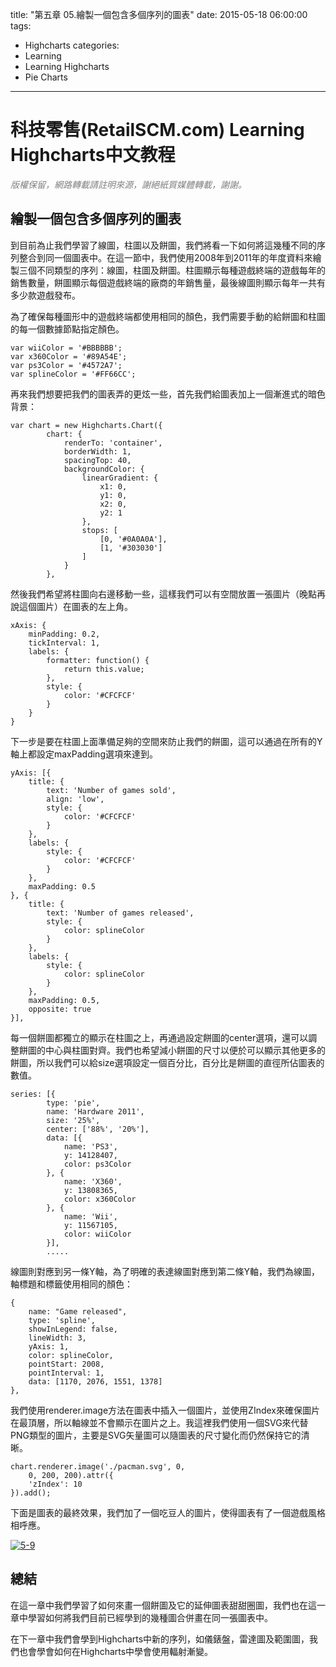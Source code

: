 title: "第五章 05.繪製一個包含多個序列的圖表"
date: 2015-05-18 06:00:00
tags:
  - Highcharts
categories:
  - Learning
  - Learning Highcharts
  - Pie Charts
---

# 科技零售(RetailSCM.com) Learning Highcharts中文教程

_<span style="color: #808080;">版權保留，網路轉載請註明來源，謝絕紙質媒體轉載，謝謝。</span>_

## 繪製一個包含多個序列的圖表

到目前為止我們學習了線圖，柱圖以及餅圖，我們將看一下如何將這幾種不同的序列整合到同一個圖表中。在這一節中，我們使用2008年到2011年的年度資料來繪製三個不同類型的序列：線圖，柱圖及餅圖。柱圖顯示每種遊戲終端的遊戲每年的銷售數量，餅圖顯示每個遊戲終端的廠商的年銷售量，最後線圖則顯示每年一共有多少款遊戲發布。

為了確保每種圖形中的遊戲終端都使用相同的顏色，我們需要手動的給餅圖和柱圖的每一個數據節點指定顏色。

    var wiiColor = '#BBBBBB';
    var x360Color = '#89A54E';
    var ps3Color = '#4572A7';
    var splineColor = '#FF66CC';

再來我們想要把我們的圖表弄的更炫一些，首先我們給圖表加上一個漸進式的暗色背景：

<!--more-->

    var chart = new Highcharts.Chart({
            chart: {
                renderTo: 'container',
                borderWidth: 1,
                spacingTop: 40,
                backgroundColor: {
                    linearGradient: {
                        x1: 0,
                        y1: 0,
                        x2: 0,
                        y2: 1
                    },
                    stops: [
                        [0, '#0A0A0A'],
                        [1, '#303030']
                    ]
                }
            },

然後我們希望將柱圖向右邊移動一些，這樣我們可以有空間放置一張圖片（晚點再說這個圖片）在圖表的左上角。

    xAxis: {
        minPadding: 0.2,
        tickInterval: 1,
        labels: {
            formatter: function() {
                return this.value;
            },
            style: {
                color: '#CFCFCF'
            }
        }
    }

下一步是要在柱圖上面準備足夠的空間來防止我們的餅圖，這可以通過在所有的Y軸上都設定maxPadding選項來達到。

    yAxis: [{
        title: {
            text: 'Number of games sold',
            align: 'low',
            style: {
                color: '#CFCFCF'
            }
        },
        labels: {
            style: {
                color: '#CFCFCF'
            }
        },
        maxPadding: 0.5
    }, {
        title: {
            text: 'Number of games released',
            style: {
                color: splineColor
            }
        },
        labels: {
            style: {
                color: splineColor
            }
        },
        maxPadding: 0.5,
        opposite: true
    }],

每一個餅圖都獨立的顯示在柱圖之上，再通過設定餅圖的center選項，還可以調整餅圖的中心與柱圖對齊。我們也希望減小餅圖的尺寸以便於可以顯示其他更多的餅圖，所以我們可以給size選項設定一個百分比，百分比是餅圖的直徑所佔圖表的數值。

    series: [{
            type: 'pie',
            name: 'Hardware 2011',
            size: '25%',
            center: ['88%', '20%'],
            data: [{
                name: 'PS3',
                y: 14128407,
                color: ps3Color
            }, {
                name: 'X360',
                y: 13808365,
                color: x360Color
            }, {
                name: 'Wii',
                y: 11567105,
                color: wiiColor
            }],
            .....

線圖則對應到另一條Y軸，為了明確的表達線圖對應到第二條Y軸，我們為線圖，軸標題和標籤使用相同的顏色：

    {
        name: "Game released",
        type: 'spline',
        showInLegend: false,
        lineWidth: 3,
        yAxis: 1,
        color: splineColor,
        pointStart: 2008,
        pointInterval: 1,
        data: [1170, 2076, 1551, 1378]
    },

我們使用renderer.image方法在圖表中插入一個圖片，並使用ZIndex來確保圖片在最頂層，所以軸線並不會顯示在圖片之上。我這裡我們使用一個SVG來代替PNG類型的圖片，主要是SVG矢量圖可以隨圖表的尺寸變化而仍然保持它的清晰。

    chart.renderer.image('./pacman.svg', 0,
        0, 200, 200).attr({
        'zIndex': 10
    }).add();

下面是圖表的最終效果，我們加了一個吃豆人的圖片，使得圖表有了一個遊戲風格相呼應。

[![5-9](/images/learning_highcharts/5-9.png)](/images/learning_highcharts/5-9.png)

## 總結

在這一章中我們學習了如何來畫一個餅圖及它的延伸圖表甜甜圈圖，我們也在這一章中學習如何將我們目前已經學到的幾種圖合併畫在同一張圖表中。

在下一章中我們會學到Highcharts中新的序列，如儀錶盤，雷達圖及範圍圖，我們也會學會如何在Highcharts中學會使用輻射漸變。